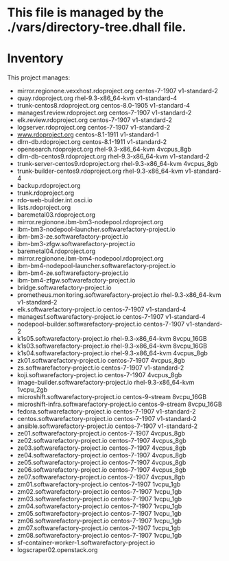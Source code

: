# This file is managed by the ./vars/directory-tree.dhall file.
# Inventory

This project manages:

* mirror.regionone.vexxhost.rdoproject.org centos-7-1907 v1-standard-2
* quay.rdoproject.org rhel-9.3-x86_64-kvm v1-standard-4
* trunk-centos8.rdoproject.org centos-8.0-1905 v1-standard-4
* managesf.review.rdoproject.org centos-7-1907 v1-standard-2
* elk.review.rdoproject.org centos-7-1907 v1-standard-2
* logserver.rdoproject.org centos-7-1907 v1-standard-2
* www.rdoproject.org centos-8.1-1911 v1-standard-1
* dlrn-db.rdoproject.org centos-8.1-1911 v1-standard-2
* opensearch.rdoproject.org rhel-9.3-x86_64-kvm 4vcpus_8gb
* dlrn-db-centos9.rdoproject.org rhel-9.3-x86_64-kvm v1-standard-2
* trunk-server-centos9.rdoproject.org rhel-9.3-x86_64-kvm 4vcpus_8gb
* trunk-builder-centos9.rdoproject.org rhel-9.3-x86_64-kvm v1-standard-4
* backup.rdoproject.org 
* trunk.rdoproject.org 
* rdo-web-builder.int.osci.io 
* lists.rdoproject.org 
* baremetal03.rdoproject.org 
* mirror.regionone.ibm-bm3-nodepool.rdoproject.org 
* ibm-bm3-nodepool-launcher.softwarefactory-project.io 
* ibm-bm3-ze.softwarefactory-project.io 
* ibm-bm3-zfgw.softwarefactory-project.io 
* baremetal04.rdoproject.org 
* mirror.regionone.ibm-bm4-nodepool.rdoproject.org 
* ibm-bm4-nodepool-launcher.softwarefactory-project.io 
* ibm-bm4-ze.softwarefactory-project.io 
* ibm-bm4-zfgw.softwarefactory-project.io 
* bridge.softwarefactory-project.io 
* prometheus.monitoring.softwarefactory-project.io rhel-9.3-x86_64-kvm v1-standard-2
* elk.softwarefactory-project.io centos-7-1907 v1-standard-4
* managesf.softwarefactory-project.io centos-7-1907 v1-standard-4
* nodepool-builder.softwarefactory-project.io centos-7-1907 v1-standard-2
* k1s05.softwarefactory-project.io rhel-9.3-x86_64-kvm 8vcpu_16GB
* k1s03.softwarefactory-project.io rhel-9.3-x86_64-kvm 8vcpu_16GB
* k1s04.softwarefactory-project.io rhel-9.3-x86_64-kvm 4vcpus_8gb
* zk01.softwarefactory-project.io centos-7-1907 4vcpus_8gb
* zs.softwarefactory-project.io centos-7-1907 v1-standard-2
* koji.softwarefactory-project.io centos-7-1907 4vcpus_8gb
* image-builder.softwarefactory-project.io rhel-9.3-x86_64-kvm 1vcpu_2gb
* microshift.softwarefactory-project.io centos-9-stream 8vcpu_16GB
* microshift-infra.softwarefactory-project.io centos-9-stream 8vcpu_16GB
* fedora.softwarefactory-project.io centos-7-1907 v1-standard-2
* centos.softwarefactory-project.io centos-7-1907 v1-standard-2
* ansible.softwarefactory-project.io centos-7-1907 v1-standard-2
* ze01.softwarefactory-project.io centos-7-1907 4vcpus_8gb
* ze02.softwarefactory-project.io centos-7-1907 4vcpus_8gb
* ze03.softwarefactory-project.io centos-7-1907 4vcpus_8gb
* ze04.softwarefactory-project.io centos-7-1907 4vcpus_8gb
* ze05.softwarefactory-project.io centos-7-1907 4vcpus_8gb
* ze06.softwarefactory-project.io centos-7-1907 4vcpus_8gb
* ze07.softwarefactory-project.io centos-7-1907 4vcpus_8gb
* zm01.softwarefactory-project.io centos-7-1907 1vcpu_1gb
* zm02.softwarefactory-project.io centos-7-1907 1vcpu_1gb
* zm03.softwarefactory-project.io centos-7-1907 1vcpu_1gb
* zm04.softwarefactory-project.io centos-7-1907 1vcpu_1gb
* zm05.softwarefactory-project.io centos-7-1907 1vcpu_1gb
* zm06.softwarefactory-project.io centos-7-1907 1vcpu_1gb
* zm07.softwarefactory-project.io centos-7-1907 1vcpu_1gb
* zm08.softwarefactory-project.io centos-7-1907 1vcpu_1gb
* sf-container-worker-1.softwarefactory-project.io 
* logscraper02.openstack.org 

